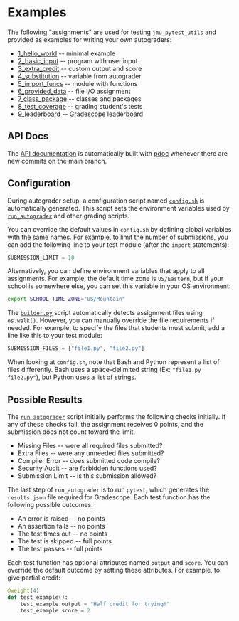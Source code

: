 # Examples

The following "assignments" are used for testing `jmu_pytest_utils` and provided as examples for writing your own autograders:

* [1_hello_world](1_hello_world) -- minimal example
* [2_basic_input](2_basic_input) -- program with user input
* [3_extra_credit](3_extra_credit) -- custom output and score
* [4_substitution](4_substitution) -- variable from autograder
* [5_import_funcs](5_import_funcs) -- module with functions
* [6_provided_data](6_provided_data) -- file I/O assignment
* [7_class_package](7_class_package) -- classes and packages
* [8_test_coverage](8_test_coverage) -- grading student's tests
* [9_leaderboard](9_leaderboard) -- Gradescope leaderboard

## API Docs

The [API documentation](https://jmu-cs.github.io/jmu_pytest_utils/) is automatically built with [pdoc](https://pdoc.dev/) whenever there are new commits on the main branch.

## Configuration

During autograder setup, a configuration script named [`config.sh`](../jmu_pytest_utils/template/config.sh) is automatically generated.
This script sets the environment variables used by [`run_autograder`](../jmu_pytest_utils/template/run_autograder) and other grading scripts.

You can override the default values in `config.sh` by defining global variables with the same names.
For example, to limit the number of submissions, you can add the following line to your test module (after the `import` statements):

``` py
SUBMISSION_LIMIT = 10
```

Alternatively, you can define environment variables that apply to all assignments.
For example, the default time zone is `US/Eastern`, but if your school is somewhere else, you can set this variable in your OS environment:

``` sh
export SCHOOL_TIME_ZONE="US/Mountain"
```

The [`builder.py`](../jmu_pytest_utils/builder.py) script automatically detects assignment files using `os.walk()`.
However, you can manually override the file requirements if needed.
For example, to specify the files that students must submit, add a line like this to your test module:

``` py
SUBMISSION_FILES = ["file1.py", "file2.py"]
```

When looking at `config.sh`, note that Bash and Python represent a list of files differently.
Bash uses a space-delimited string (Ex: `"file1.py file2.py"`), but Python uses a list of strings.


## Possible Results

The [`run_autograder`](../jmu_pytest_utils/template/run_autograder) script initially performs the following checks initially.
If any of these checks fail, the assignment receives 0 points, and the submission does not count toward the limit.

* Missing Files -- were all required files submitted?
* Extra Files -- were any unneeded files submitted?
* Compiler Error -- does submitted code compile?
* Security Audit -- are forbidden functions used?
* Submission Limit -- is this submission allowed?

The last step of `run_autograder` is to run `pytest`, which generates the `results.json` file required for Gradescope.
Each test function has the following possible outcomes:

* An error is raised -- no points
* An assertion fails -- no points
* The test times out -- no points
* The test is skipped -- full points
* The test passes -- full points

Each test function has optional attributes named `output` and `score`.
You can override the default outcome by setting these attributes.
For example, to give partial credit:

``` py
@weight(4)
def test_example():
    test_example.output = "Half credit for trying!"
    test_example.score = 2
```
